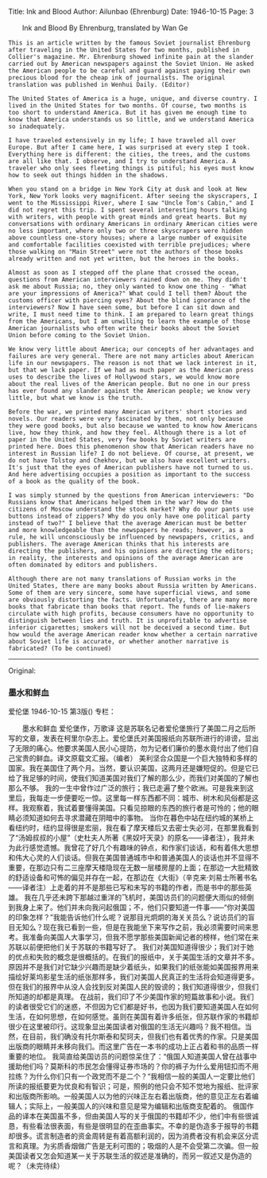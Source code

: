 Title: Ink and Blood
Author: Ailunbao (Ehrenburg)
Date: 1946-10-15
Page: 3

　　Ink and Blood
    By Ehrenburg, translated by Wan Ge

    This is an article written by the famous Soviet journalist Ehrenburg after traveling in the United States for two months, published in Collier's magazine. Mr. Ehrenburg showed infinite pain at the slander carried out by American newspapers against the Soviet Union. He asked the American people to be careful and guard against paying their own precious blood for the cheap ink of journalists. The original translation was published in Wenhui Daily. (Editor)

    The United States of America is a huge, unique, and diverse country. I lived in the United States for two months. Of course, two months is too short to understand America. But it has given me enough time to know that America understands us so little, and we understand America so inadequately.

    I have traveled extensively in my life; I have traveled all over Europe. But after I came here, I was surprised at every step I took. Everything here is different: the cities, the trees, and the customs are all like that. I observe, and I try to understand America. A traveler who only sees fleeting things is pitiful; his eyes must know how to seek out things hidden in the shadows.

    When you stand on a bridge in New York City at dusk and look at New York, New York looks very magnificent. After seeing the skyscrapers, I went to the Mississippi River, where I saw "Uncle Tom's Cabin," and I did not regret this trip. I spent several interesting hours talking with writers, with people with great minds and great hearts. But my conversations with ordinary Americans in ordinary American cities were no less important, where only two or three skyscrapers were hidden above countless one-story houses; where a large number of exquisite and comfortable facilities coexisted with terrible prejudices; where those walking on "Main Street" were not the authors of those books already written and not yet written, but the heroes in the books.

    Almost as soon as I stepped off the plane that crossed the ocean, questions from American interviewers rained down on me. They didn't ask me about Russia; no, they only wanted to know one thing - "What are your impressions of America?" What could I tell them? About the customs officer with piercing eyes? About the blind ignorance of the interviewers? Now I have seen some, but before I can sit down and write, I must need time to think. I am prepared to learn great things from the Americans, but I am unwilling to learn the example of those American journalists who often write their books about the Soviet Union before coming to the Soviet Union.

    We know very little about America; our concepts of her advantages and failures are very general. There are not many articles about American life in our newspapers. The reason is not that we lack interest in it, but that we lack paper. If we had as much paper as the American press uses to describe the lives of Hollywood stars, we would know more about the real lives of the American people. But no one in our press has ever found any slander against the American people; we know very little, but what we know is the truth.

    Before the war, we printed many American writers' short stories and novels. Our readers were very fascinated by them, not only because they were good books, but also because we wanted to know how Americans live, how they think, and how they feel. Although there is a lot of paper in the United States, very few books by Soviet writers are printed here. Does this phenomenon show that American readers have no interest in Russian life? I do not believe. Of course, at present, we do not have Tolstoy and Chekhov, but we also have excellent writers. It's just that the eyes of American publishers have not turned to us. And here advertising occupies a position as important to the success of a book as the quality of the book.

    I was simply stunned by the questions from American interviewers: "Do Russians know that Americans helped them in the war? How do the citizens of Moscow understand the stock market? Why do your pants use buttons instead of zippers? Why do you only have one political party instead of two?" I believe that the average American must be better and more knowledgeable than the newspapers he reads; however, as a rule, he will unconsciously be influenced by newspapers, critics, and publishers. The average American thinks that his interests are directing the publishers, and his opinions are directing the editors; in reality, the interests and opinions of the average American are often dominated by editors and publishers.

    Although there are not many translations of Russian works in the United States, there are many books about Russia written by Americans. Some of them are very sincere, some have superficial views, and some are obviously distorting the facts. Unfortunately, there are many more books that fabricate than books that report. The funds of lie-makers circulate with high profits, because consumers have no opportunity to distinguish between lies and truth. It is unprofitable to advertise inferior cigarettes; smokers will not be deceived a second time. But how would the average American reader know whether a certain narrative about Soviet life is accurate, or whether another narrative is fabricated? (To be continued)



<hr /> 

Original: 


### 墨水和鲜血
爱伦堡
1946-10-15
第3版()
专栏：

　　墨水和鲜血
    爱伦堡作，万歌译
    这是苏联名记者爱伦堡旅行了美国二月之后所写的文章，发表在柯里尔杂志上。爱伦堡氏对美国报纸向苏联所进行的诽谤，显出了无限的痛心。他要求美国人民小心提防，勿为记者们廉价的墨水竟付出了他们自己宝贵的鲜血。译文原载文汇报。（编者）
    美利坚合众国是一个巨大独特和多样的国家。我在美国住了两个月。当然，要认识美国，这两月还是嫌短促的。但是它已给了我足够的时间，使我们知道美国对我们了解的那么少，而我们对美国的了解也那么不够。
    我的一生中曾作过广泛的旅行；我已走遍了整个欧洲。可是我来到这里后，我每走一步便要吃一惊。这里每一样东西都不同：城市、树木和风俗都是这样。我观察着，我试着要懂得美国。只看见掠眼的东西的旅行者是可怜的；他的眼睛必须知道如何去寻求潜藏在阴暗中的事物。
    当你在暮色中站在纽约城的某桥上看纽约时，纽约显得很是宏丽，我在看了摩天楼后又去密士失必河，在那里我看到了“汤姆叔叔的小屋”（史杜夫人所著《黑奴吁天录》的原名——译者注），我并未为此行感觉遗憾。我曾花了好几个有趣味的钟点，和作家们谈话，和有着伟大思想和伟大心灵的人们谈话。但我在美国普通城市中和普通美国人的谈话也并不显得不重要，在那边只有二三座摩天楼隐现在无数一层楼房屋的上面；在那边一大批精致的舒适设备和可怖的偏见并存在一起，在那边在《大街》（辛克来·刘易士所著书名——译者注）上走着的并不是那些已写和未写的书籍的作者，而是书中的那些英雄。
    我在几乎还未跨下那越过重洋的飞机时，美国访员们的问题便大雨似的倾倒到我身上来了。他们并未向我问起俄国；不，他们只要知道一件事——“你对美国的印象怎样？”我能告诉他们什么呢？说那目光炯炯的海关关员么？说访员们的盲目无知么？现在我已看到一些，但是在我能坐下来写作之前，我必须需要时间来思考。我准备向美国人大事学习，但我不愿学那些美国新闻记者的榜样，他们常在来苏联以前便把他们关于苏联的书籍写好了。
    我们对美国知道得很少；我们对于她的优点和失败的概念是很概括的。在我们的报纸中，关于美国生活的文章并不多。原因并不是我们对它缺少兴趣而是缺少着纸头，如果我们的纸张能如美国报界用来描绘好莱坞影星生活的纸张那样多，我们对美国人民真正的生活将会知道得更多。但在我们的报界中从没人会找到反对美国人民的毁谤的；我们知道得很少，但我们所知道的却都是真理。
    在战前，我们印了不少美国作家的短篇故事和小说。我们的读者很受它们的迷惑，不但因为它们都是好书，也因为我们要知道美国人在如何生活，在如何思想，在如何感觉。虽则在美国有着许多纸张，但苏联作家的书籍却很少在这里被印行。这现象显出美国读者对俄国的生活无兴趣吗？我不相信。当然，在目前，我们确没有托尔斯泰和契珂夫，但我们也有着优秀的作家。只是美国出版商的眼睛并未移向我们。而这里广告在一本书的成功上正占着和书的品质一样重要的地位。
    我简直给美国访员的问题惊呆住了：“俄国人知道美国人曾在战事中援助他们吗？莫斯科的市民怎会懂得证券市场的？你的裤子为什么爱用钮扣而不用拉练？为什么你们只有一个政党而不是二个？“我相信一般的美国人一定要比他们所读的报纸要更为优良和有智识；可是，照例的他只会不知不觉地为报纸、批评家和出版商所影响。一般美国人以为他的兴味正左右着出版商，他的意见正左右着编辑人；实际上，一般美国人的兴味和意见是常为编辑和出版商支配着的。
    俄国作品的译本在美国虽不多，但由美国人写的关于俄国的书籍却不少，他们中有些很诚恳，有些看法很表面，有些是很明显的在歪曲事实。不幸的是伪造多于报导的书籍却很多。谎言制造者的资金周转是有着高额利润的，因为消费者没有机会来区分谎言和真理。为劣质香烟做广告是无利可图的；吸烟的人是不会受第二次骗。但一般美国读者又怎会知道某一关于苏联生活的叙述是准确的，而另一叙述又是伪造的呢？（未完待续）
